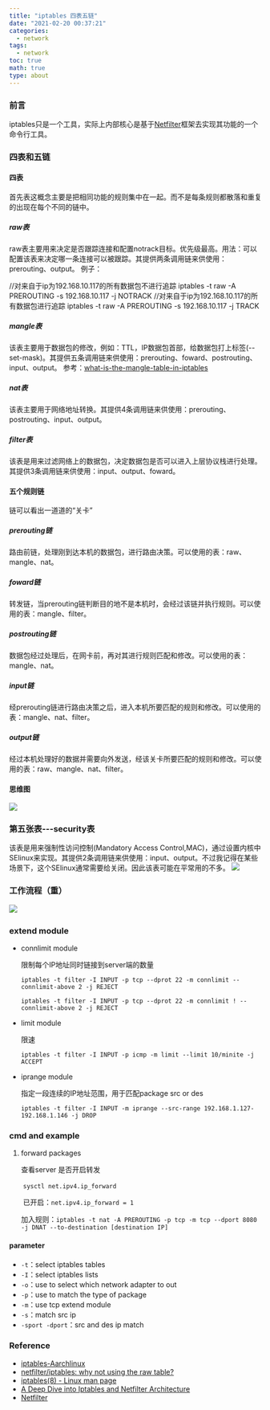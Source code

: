 ```yaml
---
title: "iptables 四表五链"
date: "2021-02-20 00:37:21"
categories:
  - network
tags:
  - network
toc: true
math: true
type: about
---
```


### 前言

iptables只是一个工具，实际上内部核心是基于[Netfilter](https://zh.wikipedia.org/wiki/Netfilter)框架去实现其功能的一个命令行工具。

### 四表和五链

#### 四表

首先表这概念主要是把相同功能的规则集中在一起。而不是每条规则都散落和重复的出现在每个不同的链中。

##### raw表

raw表主要用来决定是否跟踪连接和配置notrack目标。优先级最高。用法：可以配置该表来决定哪一条连接可以被跟踪。其提供两条调用链来供使用：prerouting、output。 例子：

//对来自于ip为192.168.10.117的所有数据包不进行追踪
iptables -t raw -A PREROUTING -s 192.168.10.117 -j NOTRACK
//对来自于ip为192.168.10.117的所有数据包进行追踪
iptables -t raw -A PREROUTING -s 192.168.10.117 -j TRACK

##### mangle表

该表主要用于数据包的修改，例如：TTL，IP数据包首部，给数据包打上标签(--set-mask)。其提供五条调用链来供使用：prerouting、foward、postrouting、input、output。 参考：[what-is-the-mangle-table-in-iptables](https://serverfault.com/questions/467756/what-is-the-mangle-table-in-iptables)

##### nat表

该表主要用于网络地址转换。其提供4条调用链来供使用：prerouting、postrouting、input、output。

##### filter表

该表是用来过滤网络上的数据包，决定数据包是否可以进入上层协议栈进行处理。其提供3条调用链来供使用：input、output、foward。

#### 五个规则链

链可以看出一道道的“关卡”

##### prerouting链

路由前链，处理刚到达本机的数据包，进行路由决策。可以使用的表：raw、mangle、nat。

##### foward链

转发链，当prerouting链判断目的地不是本机时，会经过该链并执行规则。可以使用的表：mangle、filter。

##### postrouting链

数据包经过处理后，在网卡前，再对其进行规则匹配和修改。可以使用的表：mangle、nat。

##### input链

经prerouting链进行路由决策之后，进入本机所要匹配的规则和修改。可以使用的表：mangle、nat、filter。

##### output链

经过本机处理好的数据并需要向外发送，经该关卡所要匹配的规则和修改。可以使用的表：raw、mangle、nat、filter。

#### 思维图

![](iptables-四表五链/20200914163440890.png)

### 第五张表---security表

该表是用来强制性访问控制(Mandatory Access Control,MAC)，通过设置内核中SElinux来实现。其提供2条调用链来供使用：input、output。不过我记得在某些场景下，这个SElinux通常需要给关闭。因此该表可能在平常用的不多。 ![](iptables-四表五链/20200915105245370.png)

### 工作流程（重）

![](iptables-四表五链/20200914163703653.png)  

### extend module

- connlimit module

  限制每个IP地址同时链接到server端的数量

  `iptables -t filter -I INPUT -p tcp --dprot 22 -m connlimit --connlimit-above 2 -j REJECT `

  `iptables -t filter -I INPUT -p tcp --dprot 22 -m connlimit ! --connlimit-above 2 -j REJECT `

- limit module

  限速

  `iptables -t filter -I INPUT -p icmp -m limit --limit 10/minite -j ACCEPT`

- iprange module

  指定一段连续的IP地址范围，用于匹配package src or des

  `iptables -t filter -I INPUT -m iprange --src-range 192.168.1.127-192.168.1.146 -j DROP`

### cmd  and example

1. forward packages

   查看server 是否开启转发

   ​	`sysctl net.ipv4.ip_forward`

   ​	已开启：`net.ipv4.ip_forward = 1`

   加入规则：`iptables -t nat -A PREROUTING -p tcp -m tcp --dport 8080 -j DNAT --to-destination [destination IP]`

#### parameter

- `-t`：select iptables tables
- `-I`：select iptables lists
- `-o`：use to select which network adapter to out
- `-p`：use to match the type of package 
- `-m`：use tcp extend module
- `-s`：match  src ip
- `-sport -dport`：src and des ip match

### Reference

*   [iptables-Aarchlinux](https://wiki.archlinux.org/index.php/Iptables_(%E7%AE%80%E4%BD%93%E4%B8%AD%E6%96%87)#%E6%A8%A1%E5%9D%97_%EF%BC%88Modules%EF%BC%89)
*   [netfilter/iptables: why not using the raw table?](https://unix.stackexchange.com/questions/243079/netfilter-iptables-why-not-using-the-raw-table)
*   [iptables(8) - Linux man page](https://linux.die.net/man/8/iptables)
*   [A Deep Dive into Iptables and Netfilter Architecture](https://www.digitalocean.com/community/tutorials/a-deep-dive-into-iptables-and-netfilter-architecture)
*   [Netfilter](https://zh.wikipedia.org/wiki/Netfilter)